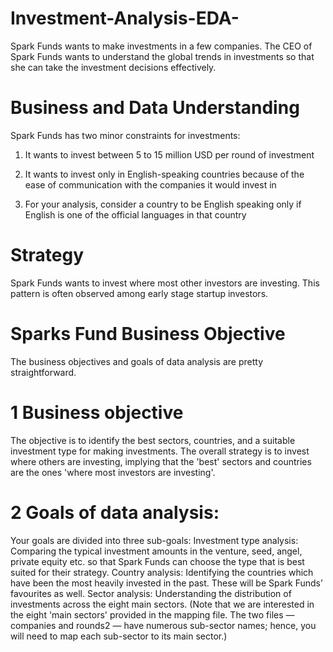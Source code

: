 # Investment-Analysis-EDA-

Spark Funds wants to make investments in a few companies. The CEO of Spark Funds wants to understand the global trends in investments so that she can take the investment decisions effectively.

# Business and Data Understanding

Spark Funds has two minor constraints for investments:

1. It wants to invest between 5 to 15 million USD per round of investment

2. It wants to invest only in English-speaking countries because of the ease of communication with the companies it would invest in

3. For your analysis, consider a country to be English speaking only if English is one of the official languages in that country

# Strategy

Spark Funds wants to invest where most other investors are investing. This pattern is often observed among early stage startup investors.

# Sparks Fund Business Objective

The business objectives and goals of data analysis are pretty straightforward.

# 1 Business objective 
The objective is to identify the best sectors, countries, and a suitable investment type for making investments. The overall strategy is to invest where others are investing, implying that the 'best' sectors and countries are the ones 'where most investors are investing'.

# 2 Goals of data analysis: 

Your goals are divided into three sub-goals:
Investment type analysis: Comparing the typical investment amounts in the venture, seed, angel, private equity etc. so that Spark Funds can choose the type that is best suited for their strategy.
Country analysis: Identifying the countries which have been the most heavily invested in the past. These will be Spark Funds’ favourites as well.
Sector analysis: Understanding the distribution of investments across the eight main sectors. (Note that we are interested in the eight 'main sectors' provided in the mapping file. The two files — companies and rounds2 — have numerous sub-sector names; hence, you will need to map each sub-sector to its main sector.)
